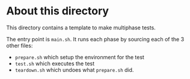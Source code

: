# About this directory

This directory contains a template to make multiphase tests.

The entry point is `main.sh`. It runs each phase by sourcing each of the 3
other files:

* `prepare.sh` which setup the environment for the test
* `test.sh` which executes the test
* `teardown.sh` which undoes what `prepare.sh` did.